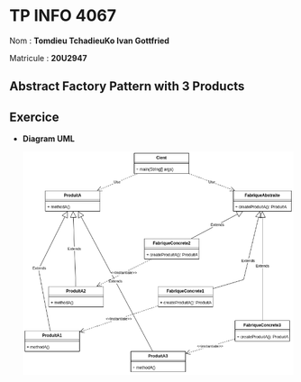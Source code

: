 # TP INFO 4067

Nom : **Tomdieu TchadieuKo Ivan Gottfried**

Matricule : **20U2947**

## Abstract Factory Pattern with 3 Products

## Exercice

- **Diagram UML**

    ![Image Du Diagram UML](./diagram.png "UML Class Diagram")
